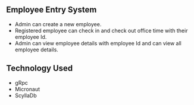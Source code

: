 
## Employee Entry System
- Admin can create a new employee. 
- Registered employee can check in and check out office time with their employee Id. 
- Admin can view employee details with employee Id and can view all employee details.

## Technology Used
- gRpc 
- Micronaut
- ScyllaDb

